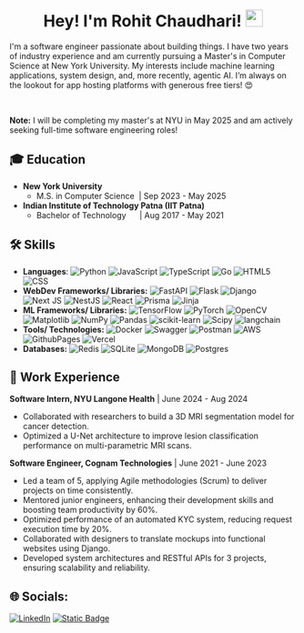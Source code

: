 
<div id="wave" align="center">
  <h1>Hey! I'm Rohit Chaudhari!
    <img src="https://media.giphy.com/media/hvRJCLFzcasrR4ia7z/giphy.gif" width="30px"/>
  </h1>
</div>
I'm a software engineer passionate about building things. I have two years of industry experience and am currently pursuing a Master's in Computer Science at New York University. My interests include machine learning applications, system design, and, more recently, agentic AI. I’m always on the lookout for app hosting platforms with generous free tiers! 😍

&nbsp;

**Note:** I will be completing my master's at NYU in May 2025 and am actively seeking full-time software engineering roles!


## 🎓 Education
- **New York University** 
  - M.S. in Computer Science &nbsp;| Sep 2023 - May 2025
- **Indian Institute of Technology Patna (IIT Patna)** 
  - Bachelor of Technology &nbsp;&nbsp;&nbsp;&nbsp;&nbsp;| Aug 2017 - May 2021

## 🛠 Skills  
- **Languages**:
![Python](https://img.shields.io/badge/Python-3670A0?style=flat&logo=python&logoColor=ffdd54)
![JavaScript](https://img.shields.io/badge/JavaScript-%23323330.svg?style=flat&logo=javascript&logoColor=%23F7DF1E)
![TypeScript](https://img.shields.io/badge/TypeScript-%23007ACC.svg?style=flat&logo=typescript&logoColor=white)
![Go](https://img.shields.io/badge/go-%2300ADD8.svg?style=flat&logo=go&logoColor=white)
![HTML5](https://img.shields.io/badge/HTML-%23E34F26.svg?style=flat&logo=html5&logoColor=white)
![CSS](https://img.shields.io/badge/CSS-informational?style=flat&logo=css3&logoColor=white)
- **WebDev Frameworks/ Libraries:**
![FastAPI](https://img.shields.io/badge/FastAPI-005571?style=flat&logo=fastapi)
![Flask](https://img.shields.io/badge/Flask-%23000.svg?style=flat&logo=flask&logoColor=white)
![Django](https://img.shields.io/badge/Django-%23092E20.svg?style=flat&logo=django&logoColor=white)
![Next JS](https://img.shields.io/badge/Next.js-black?style=flat&logo=next.js&logoColor=white)
![NestJS](https://img.shields.io/badge/NestJS-informational?style=flat&logo=nestjs&color=CB3837)
![React](https://img.shields.io/badge/React-%2320232a.svg?style=flat&logo=react&logoColor=%2361DAFB)
![Prisma](https://img.shields.io/badge/Prisma-2D3748?style=flat&logo=Prisma&logoColor=white)
![Jinja](https://img.shields.io/badge/Jinja-white.svg?style=flat&logo=jinja&logoColor=black)
- **ML Frameworks/ Libraries:**
![TensorFlow](https://img.shields.io/badge/TensorFlow-%23FF6F00.svg?style=flat&logo=TensorFlow&logoColor=white)
![PyTorch](https://img.shields.io/badge/PyTorch-%23EE4C2C.svg?style=flat&logo=PyTorch&logoColor=white)
![OpenCV](https://img.shields.io/badge/OpenCV-%23white.svg?style=flat&logo=opencv&logoColor=white)
![Matplotlib](https://img.shields.io/badge/Matplotlib-%23ffffff.svg?style=flat&logo=matplotlib&logoColor=black)
![NumPy](https://img.shields.io/badge/numpy-%23013243.svg?style=flat&logo=numpy&logoColor=white)
![Pandas](https://img.shields.io/badge/pandas-%23150458.svg?style=flat&logo=pandas&logoColor=white)
![scikit-learn](https://img.shields.io/badge/scikit--learn-%23F7931E.svg?style=flat&logo=scikit-learn&logoColor=white)
![Scipy](https://img.shields.io/badge/SciPy-%230C55A5.svg?style=flat&logo=scipy&logoColor=%white)
![langchain](https://img.shields.io/badge/LangChain-ffffff?logo=langchain&logoColor=green)
- **Tools/ Technologies:**
![Docker](https://img.shields.io/badge/Docker-%230db7ed.svg?style=flat&logo=docker&logoColor=white)
![Swagger](https://img.shields.io/badge/-Swagger-%23Clojure?style=flat&logo=swagger&logoColor=white)
![Postman](https://img.shields.io/badge/Postman-FF6C37?style=flat&logo=postman&logoColor=white)
![AWS](https://img.shields.io/badge/AWS-%23FF9900.svg?style=flat&logo=amazon-aws&logoColor=white)
![GithubPages](https://img.shields.io/badge/Github-121013?style=flat&logo=github&logoColor=white)
![Vercel](https://img.shields.io/badge/Vercel-%23000000.svg?style=flat&logo=vercel&logoColor=white)
- **Databases:**
![Redis](https://img.shields.io/badge/Redis-%23DD0031.svg?style=flat&logo=redis&logoColor=white)
![SQLite](https://img.shields.io/badge/SQLite-%2307405e.svg?style=flat&logo=sqlite&logoColor=white)
![MongoDB](https://img.shields.io/badge/-MongoDB-4DB33D?style=flat&logo=mongodb&logoColor=FFFFFF)
![Postgres](https://img.shields.io/badge/Postgres-%23316192.svg?style=flat&logo=postgresql&logoColor=white)

## 💼 Work Experience
**Software Intern, NYU Langone Health** | June 2024 - Aug 2024
- Collaborated with researchers to build a 3D MRI segmentation model for cancer detection.
- Optimized a U-Net architecture to improve lesion classification performance on multi-parametric MRI scans.

**Software Engineer, Cognam Technologies** | June 2021 - June 2023
- Led a team of 5, applying Agile methodologies (Scrum) to deliver projects on time consistently.
- Mentored junior engineers, enhancing their development skills and boosting team productivity by 60%.
- Optimized performance of an automated KYC system, reducing request execution time by 20%.
- Collaborated with designers to translate mockups into functional websites using Django.
- Developed system architectures and RESTful APIs for 3 projects, ensuring scalability and reliability.


## 🌐 Socials:
[![LinkedIn](https://img.shields.io/badge/LinkedIn-%230077B5.svg?logo=linkedin&logoColor=white)](https://linkedin.com/in/rohitchaudhari1102) 
[![Static Badge](https://img.shields.io/badge/Gmail-D14836?style=flat&logo=gmail&label=rsc9069%40nyu.edu&labelColor=white)](mailto:rsc9069@nyu.edu) 


